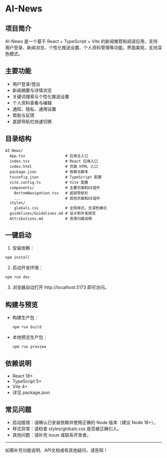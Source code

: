 # AI-News

## 项目简介
AI-News 是一个基于 React + TypeScript + Vite 的新闻推荐和阅读应用，支持用户登录、新闻浏览、个性化推送设置、个人资料管理等功能。界面美观，支持深色模式。

## 主要功能
- 用户登录/登出
- 新闻摘要与详情浏览
- 关键词搜索与个性化推送设置
- 个人资料查看与编辑
- 通知、隐私、通用设置
- 帮助与反馈
- 底部导航栏快速切换

## 目录结构
```
AI-News/
  App.tsx                  # 应用主入口
  index.tsx                # React 应用入口
  index.html               # 页面 HTML 入口
  package.json             # 依赖与脚本
  tsconfig.json            # TypeScript 配置
  vite.config.ts           # Vite 配置
  components/              # 主要页面和UI组件
    BottomNavigation.tsx   # 底部导航栏
    ...                    # 其他页面和UI组件
  styles/
    globals.css            # 全局样式，含深色模式
  guidelines/Guidelines.md # 设计和开发规范
  Attributions.md          # 资源归属说明
```

## 一键启动
1. 安装依赖：
```bash
npm install
```
2. 启动开发环境：
```bash
npm run dev
```
3. 浏览器自动打开 http://localhost:5173 即可访问。

## 构建与预览
- 构建生产包：
  ```bash
  npm run build
  ```
- 本地预览生产包：
  ```bash
  npm run preview
  ```

## 依赖说明
- React 18+
- TypeScript 5+
- Vite 4+
- 详见 package.json

## 常见问题
- 启动报错：请确认已安装依赖并使用正确的 Node 版本（建议 Node 18+）。
- 样式异常：请检查 styles/globals.css 是否被正确引入。
- 其他问题：请补充 issue 或联系开发者。

---
如需补充功能说明、API文档或有其他疑问，请告知！
